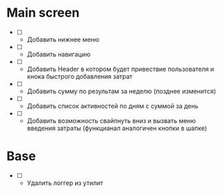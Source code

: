 # Main screen

- [ ] - Добавить нижнее меню
- [ ] - Добавить навигацию

- [ ] - Добавить Header в котором будет привествие пользователя и кнока быстрого добавления затрат
- [ ] - Добавить сумму по результам за неделю (позднее изменится)
- [ ] - Добавить список активностей по дням с суммой за день
- [ ] - Добавить возможность свайпнуть вниз и вызвать меню введения затраты (функцианал аналогичен кнопки в шапке)

# Base

- [ ] - Удалить логгер из утилит
